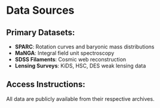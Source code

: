 # Data Sources

## Primary Datasets:
- **SPARC**: Rotation curves and baryonic mass distributions
- **MaNGA**: Integral field unit spectroscopy
- **SDSS Filaments**: Cosmic web reconstruction
- **Lensing Surveys**: KiDS, HSC, DES weak lensing data

## Access Instructions:
All data are publicly available from their respective archives.
